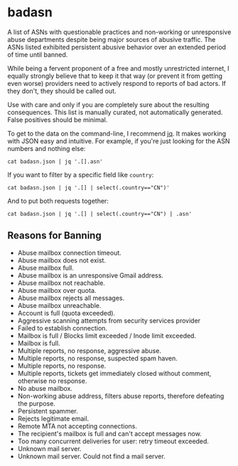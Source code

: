 # badasn

A list of ASNs with questionable practices and non-working or unresponsive 
abuse departments despite being major sources of abusive traffic. The ASNs 
listed exhibited persistent abusive behavior over an extended period of time 
until banned.

While being a fervent proponent of a free and mostly unrestricted internet, I 
equally strongly believe that to keep it that way (or prevent it from getting 
even worse) providers need to actively respond to reports of bad actors. If 
they don't, they should be called out.

Use with care and only if you are completely sure about the resulting 
consequences. This list is manually curated, not automatically generated. False 
positives should be minimal.

To get to the data on the command-line, I recommend [jq][jq]. It makes working 
with JSON easy and intuitive. For example, if you're just looking for the ASN 
numbers and nothing else:

```
cat badasn.json | jq '.[].asn'
```

If you want to filter by a specific field like `country`:

```
cat badasn.json | jq '.[] | select(.country=="CN")'
```

And to put both requests together:

```
cat badasn.json | jq '.[] | select(.country=="CN") | .asn'
```

[jq]: https://stedolan.github.io/jq/

## Reasons for Banning

* Abuse mailbox connection timeout.
* Abuse mailbox does not exist.
* Abuse mailbox full.
* Abuse mailbox is an unresponsive Gmail address.
* Abuse mailbox not reachable.
* Abuse mailbox over quota.
* Abuse mailbox rejects all messages.
* Abuse mailbox unreachable.
* Account is full (quota exceeded).
* Aggressive scanning attempts from security services provider
* Failed to establish connection.
* Mailbox is full / Blocks limit exceeded / Inode limit exceeded.
* Mailbox is full.
* Multiple reports, no response, aggressive abuse.
* Multiple reports, no response, suspected spam haven.
* Multiple reports, no response.
* Multiple reports, tickets get immediately closed without comment, otherwise no response.
* No abuse mailbox.
* Non-working abuse address, filters abuse reports, therefore defeating the purpose.
* Persistent spammer.
* Rejects legitimate email.
* Remote MTA not accepting connections.
* The recipient's mailbox is full and can't accept messages now.
* Too many concurrent deliveries for user: retry timeout exceeded.
* Unknown mail server.
* Unknown mail server. Could not find a mail server.
